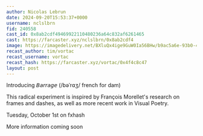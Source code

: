 ```yaml
---
author: Nicolas Lebrun
date: 2024-09-20T15:53:37+0000
username: nclslbrn
fid: 240558
cast_id: 0x8ab2cdf49469922110480236a64c832af6261465
cast: https://farcaster.xyz/nclslbrn/0x8ab2cdf4
image: https://imagedelivery.net/BXluQx4ige9GuW0Ia56BHw/b9ac5a6e-93b0-4d0f-e18b-d8cfa1077800/original
recast_author: tim/vortac
recast_username: vortac
recast_hash: https://farcaster.xyz/vortac/0x4f4c8c47
layout: post
---
```


Introducing 𝘉𝘢𝘳𝘳𝘢𝘨𝘦 (/bəˈrɑʒ/ french for dam)

This radical experiment is inspired by François Morellet's research on frames and dashes, as well as more recent work in Visual Poetry.

Tuesday, October 1st on fxhash

More information coming soon

<img src='https://imagedelivery.net/BXluQx4ige9GuW0Ia56BHw/b9ac5a6e-93b0-4d0f-e18b-d8cfa1077800/original' alt='' referrerpolicy='no-referrer'/>
